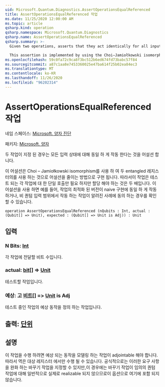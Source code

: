 ```yaml
---
uid: Microsoft.Quantum.Diagnostics.AssertOperationsEqualReferenced
title: AssertOperationsEqualReferenced 작업
ms.date: 11/25/2020 12:00:00 AM
ms.topic: article
qsharp.kind: operation
qsharp.namespace: Microsoft.Quantum.Diagnostics
qsharp.name: AssertOperationsEqualReferenced
qsharp.summary: >-
  Given two operations, asserts that they act identically for all input states.

  This assertion is implemented by using the Choi–Jamiołkowski isomorphism to reduce the assertion to one of a qubit state assertion on two entangled registers. Thus, this operation needs only a single call to each operation being tested, but requires twice as many qubits to be allocated. This assertion can be used to ensure, for instance, that an optimized version of an operation acts identically to its naïve implementation, or that an operation which acts on a range of non-quantum inputs agrees with known cases.
ms.openlocfilehash: 59c0fa72c9ca8f3bc512b6ed674fd73babc57f84
ms.sourcegitcommit: a87c1aa8e7453360025e47ba614f25b02ea84ec3
ms.translationtype: MT
ms.contentlocale: ko-KR
ms.lasthandoff: 11/26/2020
ms.locfileid: "96202314"
---
```

# <a name="assertoperationsequalreferenced-operation"></a>AssertOperationsEqualReferenced 작업

네임 스페이스: [Microsoft. 양자 진단](xref:Microsoft.Quantum.Diagnostics)

패키지: [Microsoft. 양자](https://nuget.org/packages/Microsoft.Quantum.QSharp.Core)


두 작업이 지정 된 경우는 모든 입력 상태에 대해 동일 하 게 작동 한다는 것을 어설션 합니다.

이 어설션은 Choi – Jamiołkowski isomorphism를 사용 하 여 두 entangled 레지스터의를 사용 하는 것으로 어설션을 줄이는 방법으로 구현 됩니다.
따라서이 작업은 테스트 되는 각 작업에 대 한 단일 호출만 필요 하지만 할당 해야 하는 것은 두 배입니다.
이 어설션을 사용 하면 예를 들어, 작업의 최적화 된 버전이 naive 구현에 동일 하 게 작동 하거나, 비 퀀텀 입력 범위에서 작동 하는 작업이 알려진 사례에 동의 하는 경우를 확인할 수 있습니다.

```qsharp
operation AssertOperationsEqualReferenced (nQubits : Int, actual : (Qubit[] => Unit), expected : (Qubit[] => Unit is Adj)) : Unit
```


## <a name="input"></a>입력

### <a name="nqubits--int"></a>N Bits: [Int](xref:microsoft.quantum.lang-ref.int)

각 작업에 전달할 비트 수입니다.


### <a name="actual--qubit--unit"></a>actual: [bit](xref:microsoft.quantum.lang-ref.qubit)[] => [Unit](xref:microsoft.quantum.lang-ref.unit) 

테스트할 작업입니다.


### <a name="expected--qubit--unit--is-adj"></a>예상: 고 [비트](xref:microsoft.quantum.lang-ref.qubit)[] => [Unit](xref:microsoft.quantum.lang-ref.unit)  is Adj

테스트 중인 작업의 예상 동작을 정의 하는 작업입니다.



## <a name="output--unit"></a>출력: [단위](xref:microsoft.quantum.lang-ref.unit)



## <a name="remarks"></a>설명

이 작업을 수행 하려면 예상 되는 동작을 모델링 하는 작업이 adjointable 해야 합니다. 따라서 역은 대상 레지스터 에서만 수행 될 수 있습니다.
공식적으로는 이러한 요구 사항을 완화 하는 바꾸기 작업을 지정할 수 있지만,이 경우에는 바꾸기 작업이 임의의 퀀텀 작업에 대해 일반적으로 실제로 realizable 되지 않으므로이 옵션으로 여기에 포함 되지 않습니다.